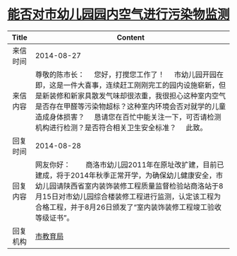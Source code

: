 # <a href="http://www.shangluo.gov.cn/zmhd/ldxxxx.jsp?urltype=leadermail.LeaderMailContentUrl&wbtreeid=1112&leadermailid=2671">能否对市幼儿园园内空气进行污染物监测</a>
| Title |                                                                                    Content                                                                                    |
|:-----:|-------------------------------------------------------------------------------------------------------------------------------------------------------------------------------|
| 来信时间  | 2014-08-27                                                                                                                                                                    |
| 来信内容  | 尊敬的陈市长：     您好，打搅您工作了！     市幼儿园开园在即，这是一件大喜事，连续赶工刚刚完工的园内设施崭新，但是新装修和新家具散发气味却很浓重，我很担心这种室内空气是否存在甲醛等污染物超标？这种室内环境会否对就学的儿童造成身体损害？     恳请您在百忙中能关注一下，可否请检测机构进行检测？是否符合相关卫生安全标准？     此致。 |
| 回复时间  | 2014-08-28                                                                                                                                                                    |
| 回复内容  | 网友你好：        商洛市幼儿园2011年在原址改扩建，目前已建成，将于2014年秋季正常开学，为确保幼儿健康安全，市幼儿园请陕西省室内装饰装修工程质量监督检验站商洛站于8月15日对市幼儿园综合楼装修工程进行监测，认定该工程为合格工程，并于8月26日颁发了“室内装饰装修工程竣工验收等级证书”。                        |
| 回复机构  | <a href="../../category/agencies/市教育局.md">市教育局</a>                                                                                                                            |
